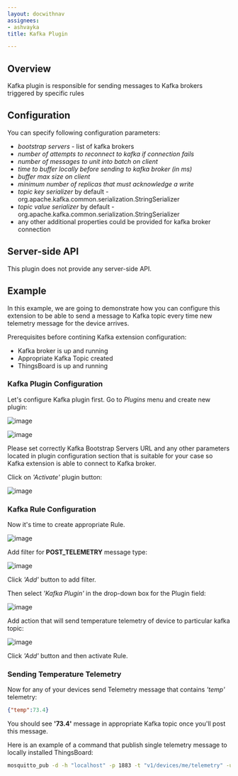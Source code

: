 ```yaml
---
layout: docwithnav
assignees:
- ashvayka
title: Kafka Plugin

---
```


## Overview

Kafka plugin is responsible for sending messages to Kafka brokers triggered by specific rules

## Configuration

You can specify following configuration parameters:

 - *bootstrap servers* - list of kafka brokers
 - *number of attempts to reconnect to kafka if connection fails*
 - *number of messages to unit into batch on client*
 - *time to buffer locally before sending to kafka broker (in ms)*
 - *buffer max size on client*
 - *minimum number of replicas that must acknowledge a write*
 - *topic key serializer* by default - org.apache.kafka.common.serialization.StringSerializer
 - *topic value serializer* by default - org.apache.kafka.common.serialization.StringSerializer
 - any other additional properties could be provided for kafka broker connection

## Server-side API

This plugin does not provide any server-side API.

## Example

In this example, we are going to demonstrate how you can configure this extension to be able to send a message to Kafka topic every time new telemetry message for the device arrives.

Prerequisites before contining Kafka extension configuration:

 - Kafka broker is up and running
 - Appropriate Kafka Topic created
 - ThingsBoard is up and running

### Kafka Plugin Configuration

Let's configure Kafka plugin first. Go to *Plugins* menu and create new plugin:

![image](/images/reference/plugins/kafka/kafka-plugin-config-1.png)

![image](/images/reference/plugins/kafka/kafka-plugin-config-2.png)

Please set correctly Kafka Bootstrap Servers URL and any other parameters located in plugin configuration section that is suitable for your case so Kafka extension is able to connect to Kafka broker.

Click on *'Activate'* plugin button:

![image](/images/reference/plugins/kafka/kafka-activate-plugin.png)

### Kafka Rule Configuration

Now it's time to create appropriate Rule.

![image](/images/reference/plugins/kafka/kafka-rule-config.png)

Add filter for **POST_TELEMETRY** message type:

![image](/images/reference/plugins/kafka/post-telemetry-filter.png)

Click *'Add'* button to add filter.

Then select *'Kafka Plugin'* in the drop-down box for the Plugin field:

![image](/images/reference/plugins/kafka/kafka-plugin-selection.png)

Add action that will send temperature telemetry of device to particular kafka topic:

![image](/images/reference/plugins/kafka/send-temp-telemetry.png)

Click *'Add'* button and then activate Rule.

### Sending Temperature Telemetry

Now for any of your devices send Telemetry message that contains *'temp'* telemetry:

```json
{"temp":73.4}
```

You should see **'73.4'** message in appropriate Kafka topic once you'll post this message.

Here is an example of a command that publish single telemetry message to locally installed ThingsBoard:

```bash
mosquitto_pub -d -h "localhost" -p 1883 -t "v1/devices/me/telemetry" -u "$ACCESS_TOKEN" -m '{"temp":73.4}'
```